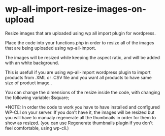 # wp-all-import-resize-images-on-upload
Resize images that are uploaded using wp all import plugin for wordpress. 

Place the code into your functions.php in order to resize all of the images that are being uploaded using wp-all-import. 

The images will be resized while keeping the aspect ratio, and will be added with an white background. 

This is usefull if you are using wp-all-import wordpress plugin to import products from .XML or .CSV file and you want all products to have same size of product image.. 

You can change the dimensions of the resize inside the code, with changing the following variable:
$square;

*NOTE: In order the code to work you have to have installed and configured WP-CLI on your server. If you don't have it, the images will be resized but you will have to manualy regenerate all the thumbnails in order for them to show as resized. (you can use Regenerate thumbnails plugin if you don't feel comfortable, using wp-cli.)
